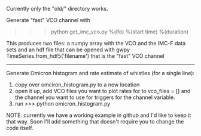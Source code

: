 Currently only the "old/" directory works. 

Generate "fast" VCO channel with

>>> python get_imc_vco.py %(ifo) %(start time) %(duration)

This produces two files: a numpy array with the VCO and the IMC-F data sets and an hdf file that can be opened with gwpy
TimeSeries.from_hdf5('filename') that is the "fast" VCO channel

---------

Generate Omicron histogram and rate estimate of whistles (for a single line):

1. copy over omciron_histogram.py to a new location
2. open it up, add VCO files you want to plot rates for to vco_files = [] and the channel you want to use for triggers
for the channel variable. 
3. run >>> python omicron_histogram.py


NOTE: currently we have a working example in github and I'd like to keep it that way. Soon I'll add something that doesn't require
you to change the code itself.

